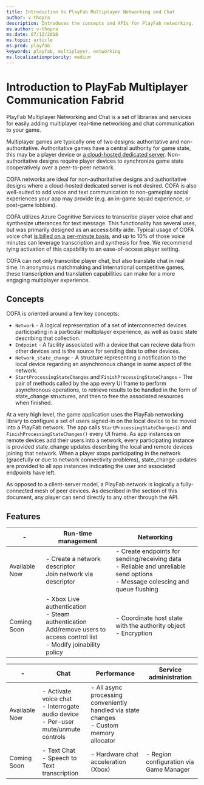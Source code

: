 ```yaml
---
title: Introduction to PlayFab Multiplayer Networking and Chat
author: v-thopra
description: Introduces the concepts and APIs for PlayFab networking.
ms.author: v-thopra
ms.date: 07/12/2018
ms.topic: article
ms.prod: playfab
keywords: playfab, multiplayer, networking
ms.localizationpriority: medium
---
```


# Introduction to PlayFab Multiplayer Communication Fabrid

PlayFab Multiplayer Networking and Chat is a set of libraries and services for easily adding multiplayer real-time networking and chat communication to your game. 

Multiplayer games are typically one of two designs: authoritative and non-authoritative. Authoritative games have a central authority for game state, this may be a player device or [a cloud-hosted dedicated server](http://aka.ms/PlayFabCompute). Non-authoritative designs require player devices to synchronize game state cooperatively over a peer-to-peer network.

COFA networks are ideal for non-authoritative designs and authoritative designs where a cloud-hosted dedicated server is not desired. COFA is also well-suited to add voice and text communication to non-gameplay social experiences your app may provide (e.g. an in-game squad experience, or post-game lobbies).

COFA utilizes Azure Cognitive Services to transcribe player voice chat and synthesize utterances for text message. This functionality has several uses, but was primarily designed as an accessibility aide. Typical usage of COFA voice chat [is billed on a per-minute basis](pricing.md), and up to 10% of those voice minutes can leverage transcription and synthesis for free. We recommend tying activation of this capability to an ease-of-access player setting.

COFA can not only transcribe player chat, but also translate chat in real time. In anonymous matchmaking and international competitive games, these transcription and translation capabilities can make for a more engaging multiplayer experience. 


## Concepts

COFA is oriented around a few key concepts:

- `Network` - A logical representation of a set of interconnected devices participating in a particular multiplayer experience, as well as basic state describing that collection. 
- `Endpoint` - A facility associated with a device that can recieve data from other devices and is the source for sending data to other devices.
- `Network_state_change` - A structure representing a notification to the local device regarding an asynchronous change in some aspect of the network.
- `StartProcessingStateChanges` and `FinishProcessingStateChanges` - The pair of methods called by the app every UI frame to perform asynchronous operations, to retrieve results to be handled in the form of state_change structures, and then to free the associated resources when finished.

At a very high level, the game application uses the PlayFab networking library to configure a set of users signed-in on the local device to be moved into a PlayFab network. The app calls `StartProcessingStateChanges()` and `FinishProcessingStateChanges()` every UI frame. As app instances on remote devices add their users into a network, every participating instance is provided state_change updates describing the local and remote devices joining that  network. When a player stops participating in the  network (gracefully or due to network connectivity problems), state_change updates are provided to all app instances indicating the user and associated endpoints have  left.

As opposed to a client-server model, a PlayFab network is logically a fully-connected mesh of peer devices. As described in the section of this document, any player can send directly to any other through the API. 

## Features

|-|Run-time management|Networking|
|-|-|-|
|Available Now| - Create a network descriptor<br>Join network via descriptor | - Create endpoints for sending/receiving data<br> - Reliable and unreliable send options <br> - Message colescing and queue flushing  | 
|Coming Soon| - Xbox Live authentication <br> - Steam authentication <br> Add/remove users to access control list <br> - Modify joinability policy | - Coordinate host state with the authority object<br> - Encryption|


|-|Chat|Performance|Service administration|
|-|-|-|-|
|Available Now| - Activate voice chat <br> - Interrogate audio device <br> - Per-user mute/unmute controls  | - All async processing conveniently handled via state changes <br> - Custom memory allocator  |
|Coming Soon| - Text Chat <br> - Speech to Text transcription<br>| - Hardware chat acceleration (Xbox)| - Region configuration via Game Manager|
